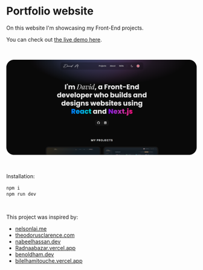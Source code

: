 # Portfolio website

On this website I'm showcasing my Front-End projects.

You can check out [the live demo here](https://davidmaksic.vercel.app/).

<br>

![portfolio image](/assets/portfolio.png)

<br>

Installation:
```
npm i
npm run dev
```

<br>

This project was inspired by:

- [nelsonlai.me](https://nelsonlai.me)
- [theodorusclarence.com](https://theodorusclarence.com)
- [nabeelhassan.dev](https://nabeelhassan.dev)
- [Radnaabazar.vercel.app](https://radnaabazar.vercel.app/en)
- [benoldham.dev](https://www.benoldham.dev/)
- [bilelhamitouche.vercel.app](https://bilelhamitouche.vercel.app/)
